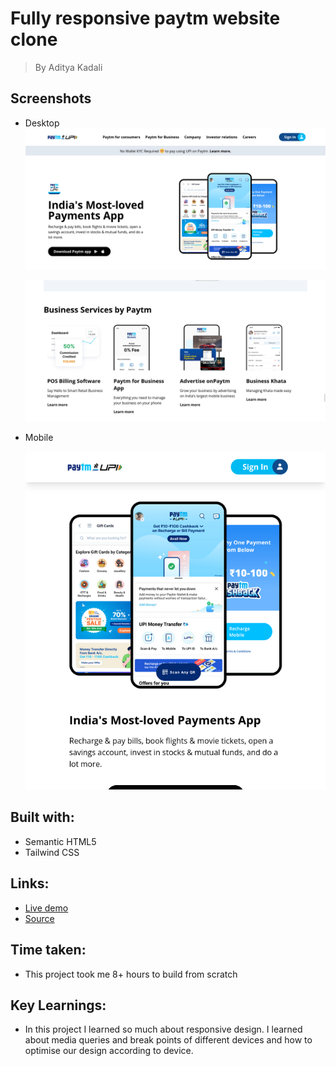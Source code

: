 # Fully responsive paytm website clone

> By Aditya Kadali

## Screenshots

- Desktop
  ![Desktop-1](./screenshots/desktop-1.png)

  ![Desktop-2](./screenshots/Desktop-2.png)

- Mobile

  ![Mobile](./screenshots/Moble-1.png)

## Built with:

- Semantic HTML5
- Tailwind CSS

## Links:

- [Live demo](https://paytm-clne.netlify.app/)
- [Source](https://github.com/Adityakadali/paytm-clone)

## Time taken:

- This project took me 8+ hours to build from scratch

## Key Learnings:

- In this project I learned so much about responsive design. I learned about media queries and break points of different devices and how to optimise our design according to device.
